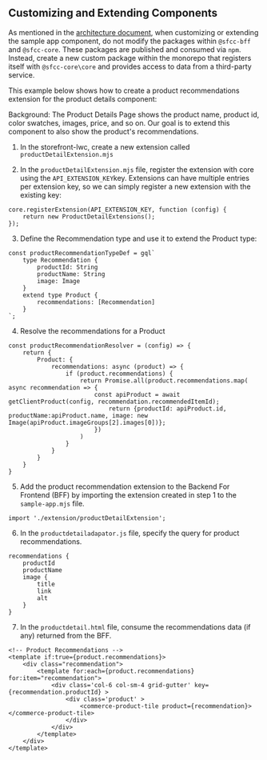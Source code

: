 ## Customizing and Extending Components

As mentioned in the [architecture document](architecture.md), when customizing or extending the sample app component, do not modify the packages within `@sfcc-bff` and `@sfcc-core`. These packages are published and consumed via `npm`. Instead, create a new custom package within the monorepo that registers itself with `@sfcc-core\core` and provides access to data from a third-party service.

This example below shows how to create a product recommendations extension for the product details component:

Background: The Product Details Page shows the product name, product id, color swatches, images, price, and so on. Our goal is to extend this component to also show the product's recommendations. 

1. In the storefront-lwc, create a new extension called `productDetailExtension.mjs`

2. In the `productDetailExtension.mjs` file, register the extension with core using the `API_EXTENSION_KEY`key. Extensions can have multiple entries per extension key, so we can simply register a new extension with the existing key: 

```
core.registerExtension(API_EXTENSION_KEY, function (config) {
    return new ProductDetailExtensions();
});
```

3. Define the Recommendation type and use it to extend the Product type: 

```
const productRecommendationTypeDef = gql`
    type Recommendation {
        productId: String
        productName: String
        image: Image
    }
    extend type Product {
        recommendations: [Recommendation]
    }
`;
``` 

4. Resolve the recommendations for a Product
```
const productRecommendationResolver = (config) => {
    return {
        Product: {
            recommendations: async (product) => {
                if (product.recommendations) {
                    return Promise.all(product.recommendations.map( async recommendation => {
                        const apiProduct = await getClientProduct(config, recommendation.recommendedItemId);
                            return {productId: apiProduct.id, productName:apiProduct.name, image: new Image(apiProduct.imageGroups[2].images[0])};
                        })
                    )
                }
            }
        }
    }
}
```

5. Add the product recommendation extension to the Backend For Frontend (BFF) by importing the extension created in step 1 to the `sample-app.mjs` file. 
```
import './extension/productDetailExtension';
```

6. In the `productdetailadapator.js` file, specify the query for product recommendations.
```
recommendations {
    productId
    productName
    image {
        title
        link
        alt
    }
}
```

7. In the `productdetail.html` file, consume the recommendations data (if any) returned from the BFF.
``` 
<!-- Product Recommendations -->
<template if:true={product.recommendations}>
    <div class="recommendation">
        <template for:each={product.recommendations} for:item="recommendation">
            <div class='col-6 col-sm-4 grid-gutter' key={recommendation.productId} >
                <div class='product' >
                    <commerce-product-tile product={recommendation}></commerce-product-tile>
                </div>
            </div>
        </template>
    </div>
</template>
```
